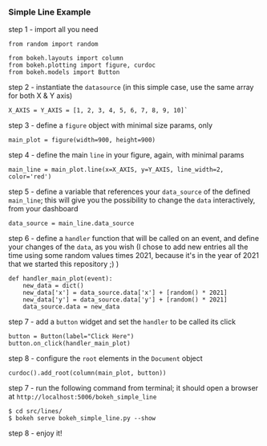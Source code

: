 ### Simple Line Example
step 1 - import all you need
```
from random import random

from bokeh.layouts import column
from bokeh.plotting import figure, curdoc
from bokeh.models import Button
```

step 2 - instantiate the `datasource` (in this simple case, use the same array for both X & Y axis)
```
X_AXIS = Y_AXIS = [1, 2, 3, 4, 5, 6, 7, 8, 9, 10]`
```

step 3 - define a `figure` object with minimal size params, only
```
main_plot = figure(width=900, height=900)
```

step 4 - define the main `line` in your figure, again, with minimal params
```
main_line = main_plot.line(x=X_AXIS, y=Y_AXIS, line_width=2, color='red')
```

step 5 - define a variable that references your `data_source` of the defined `main_line`; 
this will give you the possibility to change the `data` interactively, from your dashboard
```
data_source = main_line.data_source
```

step 6 - define a `handler` function that will be called on an event, and define your changes
of the `data`, as you wish (I chose to add new entries all the time using some random values times
2021, because it's in the year of 2021 that we started this repository ;) )
```
def handler_main_plot(event):
    new_data = dict()
    new_data['x'] = data_source.data['x'] + [random() * 2021]
    new_data['y'] = data_source.data['y'] + [random() * 2021]
    data_source.data = new_data
```

step 7 - add a `button` widget and set the `handler` to be called its click
```
button = Button(label="Click Here")
button.on_click(handler_main_plot)
```

step 8 - configure the `root` elements in the `Document` object
```
curdoc().add_root(column(main_plot, button))
```

step 7 - run the following command from terminal; it should open a browser at `http://localhost:5006/bokeh_simple_line
`
```
$ cd src/lines/
$ bokeh serve bokeh_simple_line.py --show
```
step 8 - enjoy it!